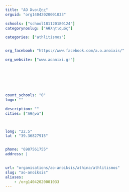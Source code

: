 ```yaml
---
title: "ΑΟ Άνοιξης"
orguid: "org14042020001033"

schools: ["school181120180124"]
categorynoslug: ["Αθλητισμός"]

categories: ["athlitismos"]


org_facebook: "https://www.facebook.com/a.o.anoixis/"

org_website: ["www.aoanixi.gr"]







count_schools: "0"
logo: ""

description: ""
cities: ["Αθήνα"]



long: "22.5"
lat : "39.36827915"


phone: "6987561755"
address: |
    

url: "organisations/ao-anoiksis/athina/athlitismos"
slug: "ao-anoiksis"
aliases:
    - /org14042020001033
---
```



